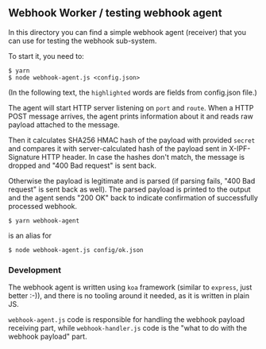 ## Webhook Worker / testing webhook agent

In this directory you can find a simple webhook agent (receiver) that you can use for testing the webhook sub-system.

To start it, you need to:
```
$ yarn
$ node webhook-agent.js <config.json>
```

(In the following text, the `highlighted` words are fields from config.json file.)

The agent will start HTTP server listening on `port` and `route`. When a HTTP POST message
arrives, the agent prints information about it and reads raw payload attached to the message.

Then it calculates SHA256 HMAC hash of the payload with provided `secret` and compares it with
server-calculated hash of the payload sent in X-IPF-Signature HTTP header. In case the hashes
don't match, the message is dropped and "400 Bad request" is sent back.

Otherwise the payload is legitimate and is parsed (if parsing fails, "400 Bad request" is sent
back as well). The parsed payload is printed to the output and the agent sends "200 OK" back
to indicate confirmation of successfully processed webhook.

```
$ yarn webhook-agent
```
is an alias for
```
$ node webhook-agent.js config/ok.json
```

### Development

The webhook agent is written using `koa` framework (similar to `express`, just better :-)),
and there is no tooling around it needed, as it is written in plain JS.

`webhook-agent.js` code is responsible for handling the webhook payload receiving part,
while `webhook-handler.js` code is the "what to do with the webhook payload" part.

